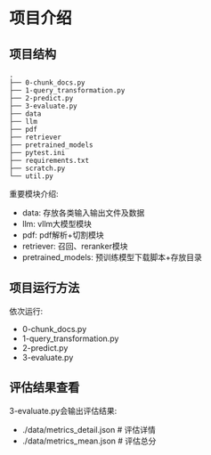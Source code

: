 # 项目介绍

## 项目结构
```
.
├── 0-chunk_docs.py
├── 1-query_transformation.py
├── 2-predict.py
├── 3-evaluate.py
├── data
├── llm
├── pdf
├── retriever
├── pretrained_models
├── pytest.ini
├── requirements.txt
├── scratch.py
└── util.py
```
重要模块介绍:
- data: 存放各类输入输出文件及数据
- llm: vllm大模型模块
- pdf: pdf解析+切割模块
- retriever: 召回、reranker模块
- pretrained_models: 预训练模型下载脚本+存放目录

## 项目运行方法
依次运行:
- 0-chunk_docs.py
- 1-query_transformation.py
- 2-predict.py
- 3-evaluate.py

## 评估结果查看
3-evaluate.py会输出评估结果:
- ./data/metrics_detail.json # 评估详情
- ./data/metrics_mean.json   # 评估总分
